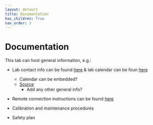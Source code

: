 ```yaml
---
layout: default
title: Documentation
has_children: True
nav_order: 3
---
```


# Documentation

This tab can host general information, e.g.:

* Lab contact info can be found [here](https://docs.google.com/spreadsheets/d/1OiYoirHNtZBT8bKZNB3coksKqQD9v_xT-vuvld_zTHk/edit#gid=0) & lab calendar can be foun [here](https://calendar.google.com/calendar/u/0/r?cid=M3VoNjAzNHFkbzUxYzJtZmdsbzNwYTFuZWtAZ3JvdXAuY2FsZW5kYXIuZ29vZ2xlLmNvbQ)
	* Calendar can be embedded?
	* [Source](https://docs.google.com/document/d/1WEq79jU5XQkVPlTjdfVVzqdvtPiEA8QbJz8cDTTrYnk/edit)
		* Add any other general info?

		
* Remote connection instructions can be found [here](https://docs.google.com/document/d/1UNIsZXyM3PwA2SvhkySWy7I_0TsdyddG2C9QvfnCSik/edit)
* Calibration and maintenance procedures
* Safety plan